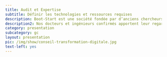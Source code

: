 ```yaml
---
title: Audit et Expertise
subtitle: Définir les technologies et ressources requises
description: Boot-Start est une société fondée par d’anciens chercheurs en informatique et sciences de la donnée. Notre expertise sur des sujets IT avancés est régulièrement mise au service d’organisations disposant de problématiques complexes notamment en analyse, traitement de données et apprentissage automatique. Nous pouvons intervenir directement auprès des départements SI.
description2: Nos docteurs et ingénieurs confirmés apportent leur regard critique sur les systèmes en place et apportent des recommandations sur les évolutions possibles avec les technologies les plus adaptées.
category: presentation
subcategory: gc
layout: presentation
pic: /img/show/conseil-transformation-digitale.jpg
text-left: yes
---
```


